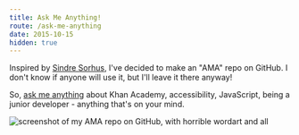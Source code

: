 ```yaml
---
title: Ask Me Anything!
route: /ask-me-anything
date: 2015-10-15
hidden: true
---
```


Inspired by [Sindre Sorhus](https://github.com/sindresorhus/ama), I've decided
to make an "AMA" repo on GitHub. I don't know if anyone will use it, but I'll
leave it there anyway!

So, [ask me anything](https://github.com/jdan/ama) about Khan Academy,
accessibility, JavaScript, being a junior developer - anything that's on your
mind.

![screenshot of my AMA repo on GitHub, with horrible wordart and all](/img/ama.png)
